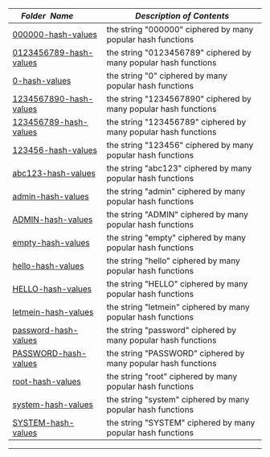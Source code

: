 |&nbsp;&nbsp;&nbsp;&nbsp;_Folder&nbsp;&nbsp;Name_&nbsp;&nbsp;&nbsp;&nbsp;| _Description of Contents_
|:----------------|--------------------------------------------------------------------------------------------------------------------------------------------------------
| [000000-hash-values](000000-hash-values.txt) |  the string "000000" ciphered by many popular hash functions 
| [0123456789-hash-values](0123456789-hash-values.txt) |  the string "0123456789" ciphered by many popular hash functions 
| [0-hash-values](0-hash-values.txt) |  the string "0" ciphered by many popular hash functions 
| [1234567890-hash-values](1234567890-hash-values.txt) |  the string "1234567890" ciphered by many popular hash functions 
| [123456789-hash-values](123456789-hash-values.txt) |  the string "123456789" ciphered by many popular hash functions 
| [123456-hash-values](123456-hash-values.txt) |  the string "123456" ciphered by many popular hash functions 
| [abc123-hash-values](abc123-hash-values.txt) |  the string "abc123" ciphered by many popular hash functions 
| [admin-hash-values](admin-hash-values.txt) |  the string "admin" ciphered by many popular hash functions 
| [ADMIN-hash-values](ADMIN-hash-values.txt) |  the string "ADMIN" ciphered by many popular hash functions 
| [empty-hash-values](empty-hash-values.txt) |  the string "empty" ciphered by many popular hash functions 
| [hello-hash-values](hello-hash-values.txt) |  the string "hello" ciphered by many popular hash functions 
| [HELLO-hash-values](HELLO-hash-values.txt) |  the string "HELLO" ciphered by many popular hash functions 
| [letmein-hash-values](letmein-hash-values.txt) |  the string "letmein" ciphered by many popular hash functions 
| [password-hash-values](password-hash-values.txt) |  the string "password" ciphered by many popular hash functions 
| [PASSWORD-hash-values](PASSWORD-hash-values.txt) |  the string "PASSWORD" ciphered by many popular hash functions 
| [root-hash-values](root-hash-values.txt) |  the string "root" ciphered by many popular hash functions 
| [system-hash-values](system-hash-values.txt) |  the string "system" ciphered by many popular hash functions 
| [SYSTEM-hash-values](SYSTEM-hash-values.txt) |  the string "SYSTEM" ciphered by many popular hash functions 

* * *

